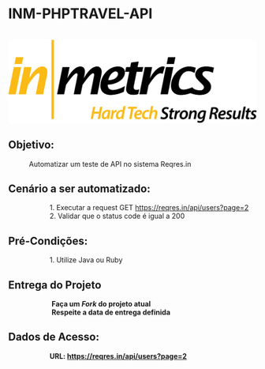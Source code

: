 # INM-PHPTRAVEL-API  

&emsp;&emsp;&emsp;&emsp;&emsp;&emsp; ![Alt Text](https://github.com/desafioinmetrics/inm-phptravel-api/raw/master/Inmetrics_Hard_Tech_Strong_Results.png)

## Objetivo: 

 &emsp;&emsp;&emsp;Automatizar um teste de API no sistema Reqres.in
 
## Cenário a ser automatizado:

&emsp;&emsp;&emsp;&emsp;&emsp;&emsp;1. Executar a request GET https://reqres.in/api/users?page=2 <br>
&emsp;&emsp;&emsp;&emsp;&emsp;&emsp;2. Validar que o status code é igual a 200 <br>

## Pré-Condições: 

&emsp;&emsp;&emsp;&emsp;&emsp;&emsp;1. Utilize Java ou Ruby <br>

## Entrega do Projeto

&emsp;&emsp;&emsp;&emsp;&emsp;&emsp; **Faça um *Fork* do projeto atual** <br>
&emsp;&emsp;&emsp;&emsp;&emsp;&emsp; **Respeite a data de entrega definida** <br>

## Dados de Acesso:

<b> &emsp;&emsp;&emsp;&emsp;&emsp;&emsp;URL: https://reqres.in/api/users?page=2</br>
